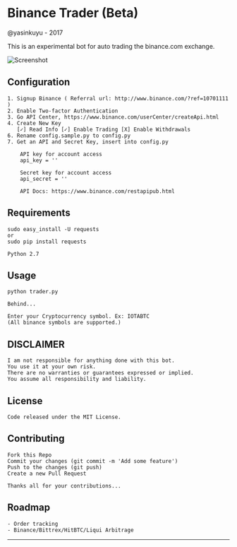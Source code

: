 # Binance Trader (Beta)
@yasinkuyu - 2017

This is an experimental bot for auto trading the binance.com exchange.

![Screenshot](https://github.com/yasinkuyu/binance-trader/blob/master/screenshot.png)

## Configuration

    1. Signup Binance ( Referral url: http://www.binance.com/?ref=10701111 )
    2. Enable Two-factor Authentication    
    3. Go API Center, https://www.binance.com/userCenter/createApi.html
    4. Create New Key
       [✓] Read Info [✓] Enable Trading [X] Enable Withdrawals 
    6. Rename config.sample.py to config.py
    7. Get an API and Secret Key, insert into config.py

        API key for account access
        api_key = ''
    
        Secret key for account access
        api_secret = ''
    
        API Docs: https://www.binance.com/restapipub.html
    
 
## Requirements

    sudo easy_install -U requests
    or 
    sudo pip install requests
    
    Python 2.7

## Usage

    python trader.py
    
    Behind...
    
    Enter your Cryptocurrency symbol. Ex: IOTABTC
    (All binance symbols are supported.)
     
## DISCLAIMER

    I am not responsible for anything done with this bot. 
    You use it at your own risk. 
    There are no warranties or guarantees expressed or implied. 
    You assume all responsibility and liability.
     
## License

    Code released under the MIT License.

## Contributing

    Fork this Repo
    Commit your changes (git commit -m 'Add some feature')
    Push to the changes (git push)
    Create a new Pull Request
    
    Thanks all for your contributions...
    
## Roadmap

    - Order tracking
    - Binance/Bittrex/HitBTC/Liqui Arbitrage  

---

